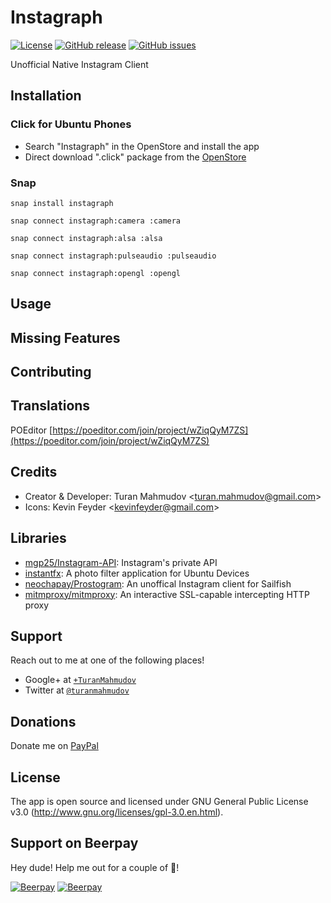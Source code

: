 # Instagraph
[![License](https://img.shields.io/badge/license-GPLv3-blue.svg)](http://www.gnu.org/licenses/gpl-3.0.en.html)
[![GitHub release](https://img.shields.io/github/release/turanmahmudov/Instagraph.svg)](https://github.com/turanmahmudov/Instagraph)
[![GitHub issues](https://img.shields.io/github/issues/turanmahmudov/Instagraph.svg)](https://github.com/turanmahmudov/Instagraph/issues)

Unofficial Native Instagram Client

## Installation

### Click for Ubuntu Phones

- Search "Instagraph" in the OpenStore and install the app
- Direct download ".click" package from the [OpenStore](https://open.uappexplorer.com/app/instagraph-devs.turan-mahmudov-l)

### Snap

`snap install instagraph`

`snap connect instagraph:camera :camera`

`snap connect instagraph:alsa :alsa`

`snap connect instagraph:pulseaudio :pulseaudio`

`snap connect instagraph:opengl :opengl`

## Usage

## Missing Features

## Contributing

## Translations
POEditor [https://poeditor.com/join/project/wZiqQyM7ZS](https://poeditor.com/join/project/wZiqQyM7ZS)

## Credits
- Creator & Developer: Turan Mahmudov <[turan.mahmudov@gmail.com](mailto:turan.mahmudov@gmail.com)>
- Icons: Kevin Feyder <[kevinfeyder@gmail.com](mailto:kevinfeyder@gmail.com)>

## Libraries
- [mgp25/Instagram-API](https://github.com/mgp25/Instagram-API): Instagram's private API
- [instantfx](http://launchpad.net/instantfx): A photo filter application for Ubuntu Devices
- [neochapay/Prostogram](https://github.com/neochapay/Prostogram): An unoffical Instagram client for Sailfish
- [mitmproxy/mitmproxy](https://github.com/mitmproxy/mitmproxy): An interactive SSL-capable intercepting HTTP proxy

## Support
Reach out to me at one of the following places!

- Google+ at <a href="https://plus.google.com/+TuranMahmudov" target="_blank">`+TuranMahmudov`</a>
- Twitter at <a href="http://twitter.com/turanmahmudov" target="_blank">`@turanmahmudov`</a>

## Donations
Donate me on [PayPal](https://www.paypal.me/gturanmahmudov)

## License
The app is open source and licensed under GNU General Public License v3.0 (http://www.gnu.org/licenses/gpl-3.0.en.html).

## Support on Beerpay
Hey dude! Help me out for a couple of :beers:!

[![Beerpay](https://beerpay.io/turanmahmudov/Instagraph/badge.svg?style=beer-square)](https://beerpay.io/turanmahmudov/Instagraph)  [![Beerpay](https://beerpay.io/turanmahmudov/Instagraph/make-wish.svg?style=flat-square)](https://beerpay.io/turanmahmudov/Instagraph?focus=wish)
